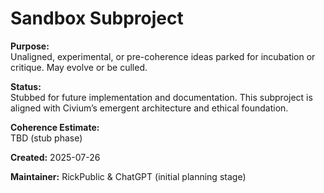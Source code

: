 <!-- Filename: README_sandbox.md -->
# Sandbox Subproject

**Purpose:**  
Unaligned, experimental, or pre-coherence ideas parked for incubation or critique. May evolve or be culled.

**Status:**  
Stubbed for future implementation and documentation. This subproject is aligned with Civium’s emergent architecture and ethical foundation.

**Coherence Estimate:**  
TBD (stub phase)

**Created:** 2025-07-26

**Maintainer:** RickPublic & ChatGPT (initial planning stage)

